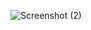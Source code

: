 ![Screenshot (2)](https://user-images.githubusercontent.com/105244385/182454912-c7a9cb2f-2fac-4090-a15e-c463d93d1584.png)
